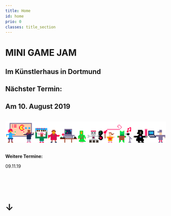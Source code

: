 ```yaml
---
title: Home
id: home
prio: 0
classes: title_section
---
```


<div class="flyer">
	<h1>MINI GAME JAM</h1>
	<h2>Im Künstlerhaus in Dortmund</h2>
	<h2>Nächster Termin:</h2>
	<h2>Am 10. August 2019 </h2>
	<br>
	<img src="/img/people.png" id="people" alt="Schmuckbild Menschen und Maschinen machen Spiele">
	<br>
	<br>
	<p><b>Weitere Termine:</b></p>
	<p>09.11.19</p>
	<br>
	<br>
	<br>
	<h1>↓</h1>
</div>
